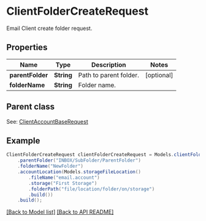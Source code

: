 # ClientFolderCreateRequest

Email Client create folder request.             

## Properties
Name | Type | Description | Notes
------------ | ------------- | ------------- | -------------
**parentFolder** | **String** | Path to parent folder.              |  [optional]
**folderName** | **String** | Folder name.              | 

## Parent class

See: [ClientAccountBaseRequest](ClientAccountBaseRequest.md)


## Example
```java
ClientFolderCreateRequest clientFolderCreateRequest = Models.clientFolderCreateRequest()
    .parentFolder("INBOX/SubFolder/ParentFolder")
    .folderName("NewFolder")
    .accountLocation(Models.storageFileLocation()
        .fileName("email.account")
        .storage("First Storage")
        .folderPath("file/location/folder/on/storage")
        .build())
    .build();
```


[[Back to Model list]](Models.md) [[Back to API README]](README.md)
